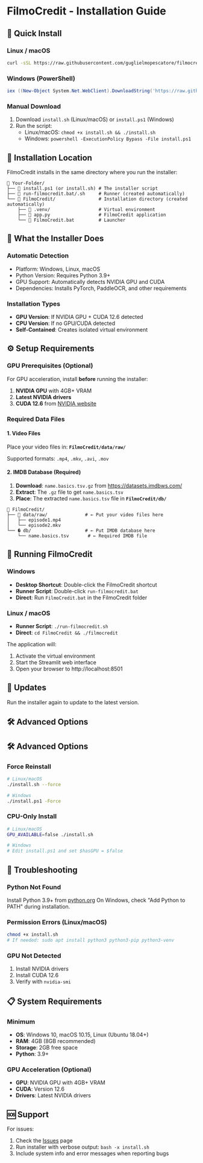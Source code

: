 # FilmoCredit - Installation Guide

## 🚀 Quick Install

### Linux / macOS
```bash
curl -sSL https://raw.githubusercontent.com/guglielmopescatore/filmocredit-pipeline/refactoring-monorepo/install.sh | bash
```

### Windows (PowerShell)
```powershell
iex ((New-Object System.Net.WebClient).DownloadString('https://raw.githubusercontent.com/guglielmopescatore/filmocredit-pipeline/refactoring-monorepo/install.ps1'))
```

### Manual Download
1. Download `install.sh` (Linux/macOS) or `install.ps1` (Windows)
2. Run the script:
   - Linux/macOS: `chmod +x install.sh && ./install.sh`
   - Windows: `powershell -ExecutionPolicy Bypass -File install.ps1`

## 📁 Installation Location

FilmoCredit installs in the same directory where you run the installer:

```
📁 Your-Folder/                    
├── 📄 install.ps1 (or install.sh) # The installer script
├── 📄 run-filmocredit.bat/.sh     # Runner (created automatically)
└── 📁 FilmoCredit/                # Installation directory (created automatically)
    ├── 📁 .venv/                  # Virtual environment
    ├── 📄 app.py                  # FilmoCredit application
    └── 📄 FilmoCredit.bat         # Launcher
```

## 🎯 What the Installer Does

### Automatic Detection
- Platform: Windows, Linux, macOS
- Python Version: Requires Python 3.9+
- GPU Support: Automatically detects NVIDIA GPU and CUDA
- Dependencies: Installs PyTorch, PaddleOCR, and other requirements

### Installation Types
- **GPU Version**: If NVIDIA GPU + CUDA 12.6 detected
- **CPU Version**: If no GPU/CUDA detected
- **Self-Contained**: Creates isolated virtual environment

## ⚙️ Setup Requirements

### GPU Prerequisites (Optional)
For GPU acceleration, install **before** running the installer:
1. **NVIDIA GPU** with 4GB+ VRAM
2. **Latest NVIDIA drivers** 
3. **CUDA 12.6** from [NVIDIA website](https://developer.nvidia.com/cuda-12-6-0-download-archive)

### Required Data Files

#### 1. Video Files
Place your video files in: **`FilmoCredit/data/raw/`**

Supported formats: `.mp4`, `.mkv`, `.avi`, `.mov`

#### 2. IMDB Database (Required)
1. **Download**: `name.basics.tsv.gz` from https://datasets.imdbws.com/
2. **Extract**: The `.gz` file to get `name.basics.tsv`
3. **Place**: The extracted `name.basics.tsv` file in **`FilmoCredit/db/`**

```
📁 FilmoCredit/
├── 📁 data/raw/              # ← Put your video files here
│   ├── episode1.mp4
│   └── episode2.mkv
└── � db/                    # ← Put IMDB database here
    └── name.basics.tsv       # ← Required IMDB file
```

## 🚀 Running FilmoCredit

### Windows
- **Desktop Shortcut**: Double-click the FilmoCredit shortcut
- **Runner Script**: Double-click `run-filmocredit.bat`
- **Direct**: Run `FilmoCredit.bat` in the FilmoCredit folder

### Linux / macOS
- **Runner Script**: `./run-filmocredit.sh`
- **Direct**: `cd FilmoCredit && ./filmocredit`

The application will:
1. Activate the virtual environment
2. Start the Streamlit web interface
3. Open your browser to http://localhost:8501

## 🔄 Updates

Run the installer again to update to the latest version.

## 🛠️ Advanced Options

## 🛠️ Advanced Options

### Force Reinstall
```bash
# Linux/macOS
./install.sh --force

# Windows
./install.ps1 -Force
```

### CPU-Only Install
```bash
# Linux/macOS
GPU_AVAILABLE=false ./install.sh

# Windows
# Edit install.ps1 and set $hasGPU = $false
```

## 🐛 Troubleshooting

### Python Not Found
Install Python 3.9+ from [python.org](https://python.org/downloads/)
On Windows, check "Add Python to PATH" during installation.

### Permission Errors (Linux/macOS)
```bash
chmod +x install.sh
# If needed: sudo apt install python3 python3-pip python3-venv
```

### GPU Not Detected
1. Install NVIDIA drivers
2. Install CUDA 12.6
3. Verify with `nvidia-smi`

## 📋 System Requirements

### Minimum
- **OS**: Windows 10, macOS 10.15, Linux (Ubuntu 18.04+)
- **RAM**: 4GB (8GB recommended)
- **Storage**: 2GB free space
- **Python**: 3.9+

### GPU Acceleration (Optional)
- **GPU**: NVIDIA GPU with 4GB+ VRAM
- **CUDA**: Version 12.6
- **Drivers**: Latest NVIDIA drivers

## 🆘 Support

For issues:
1. Check the [Issues](https://github.com/guglielmopescatore/filmocredit-pipeline/issues) page
2. Run installer with verbose output: `bash -x install.sh`
3. Include system info and error messages when reporting bugs
